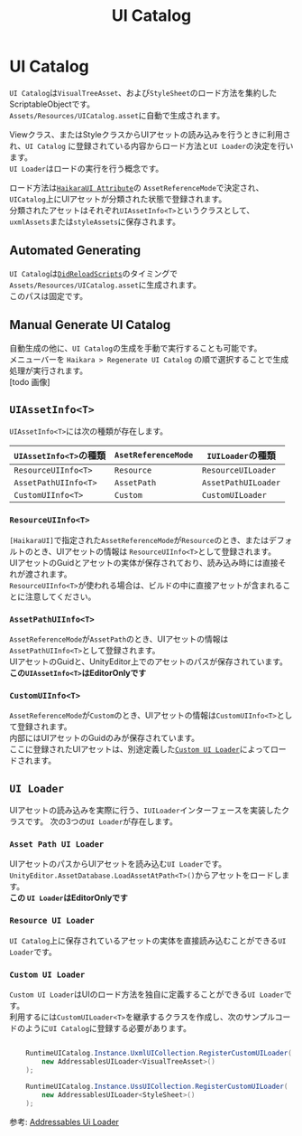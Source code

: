 ﻿---
title: UI Catalog
---

# UI Catalog

`UI Catalog`は`VisualTreeAsset`、および`StyleSheet`のロード方法を集約したScriptableObjectです。  
`Assets/Resources/UICatalog.asset`に自動で生成されます。

Viewクラス、またはStyleクラスからUIアセットの読み込みを行うときに利用され、`UI Catalog`
に登録されている内容からロード方法と`UI Loader`の決定を行います。  
`UI Loader`はロードの実行を行う概念です。

ロード方法は[`HaikaraUI Attribute`](haikara-ui-attribute.md)の
`AssetReferenceMode`で決定され、`UICatalog`上にUIアセットが分類された状態で登録されます。  
分類されたアセットはそれぞれ`UIAssetInfo<T>`というクラスとして、`uxmlAssets`または`styleAssets`に保存されます。

## Automated Generating

`UI Catalog`は[`DidReloadScripts`](https://docs.unity3d.com/ScriptReference/Callbacks.DidReloadScripts.html)のタイミングで
`Assets/Resources/UICatalog.asset`に生成されます。  
このパスは固定です。

## Manual Generate UI Catalog

自動生成の他に、`UI Catalog`の生成を手動で実行することも可能です。  
メニューバーを `Haikara > Regenerate UI Catalog` の順で選択することで生成処理が実行されます。  
[todo 画像]

## `UIAssetInfo<T>`

`UIAssetInfo<T>`には次の種類が存在します。

| `UIAssetInfo<T>`の種類  | `AsetReferenceMode` | `IUILoader`の種類      |
|----------------------|---------------------|---------------------|
| `ResourceUIInfo<T>`  | `Resource`          | `ResourceUILoader`  |
| `AssetPathUIInfo<T>` | `AssetPath`         | `AssetPathUILoader` |
| `CustomUIInfo<T>`    | `Custom`            | `CustomUILoader`    |

### `ResourceUIInfo<T>`

`[HaikaraUI]`で指定された`AssetReferenceMode`が`Resource`のとき、またはデフォルトのとき、UIアセットの情報は
`ResourceUIInfo<T>`として登録されます。  
UIアセットのGuidとアセットの実体が保存されており、読み込み時には直接それが渡されます。  
`ResourceUIInfo<T>`が使われる場合は、ビルドの中に直接アセットが含まれることに注意してください。

### `AssetPathUIInfo<T>`

`AssetReferenceMode`が`AssetPath`のとき、UIアセットの情報は `AssetPathUIInfo<T>`として登録されます。  
UIアセットのGuidと、UnityEditor上でのアセットのパスが保存されています。  
**この`UIAssetInfo<T>`はEditorOnlyです**

### `CustomUIInfo<T>`

`AssetReferenceMode`が`Custom`のとき、UIアセットの情報は`CustomUIInfo<T>`として登録されます。  
内部にはUIアセットのGuidのみが保存されています。  
ここに登録されたUIアセットは、別途定義した[`Custom UI Loader`](#custom-ui-loader)によってロードされます。

## `UI Loader`

UIアセットの読み込みを実際に行う、`IUILoader`インターフェースを実装したクラスです。
次の3つの`UI Loader`が存在します。

### `Asset Path UI Loader`

UIアセットのパスからUIアセットを読み込む`UI Loader`です。  
`UnityEditor.AssetDatabase.LoadAssetAtPath<T>()`からアセットをロードします。  
**この `UI Loader`はEditorOnlyです**

### `Resource UI Loader`

`UI Catalog`上に保存されているアセットの実体を直接読み込むことができる`UI Loader`です。

### `Custom UI Loader`

`Custom UI Loader`はUIのロード方法を独自に定義することができる`UI Loader`です。  
利用するには`CustomUILoader<T>`を継承するクラスを作成し、次のサンプルコードのように`UI Catalog`に登録する必要があります。

```csharp

    RuntimeUICatalog.Instance.UxmlUICollection.RegisterCustomUILoader(
        new AddressablesUILoader<VisualTreeAsset>()
    );
    
    RuntimeUICatalog.Instance.UssUICollection.RegisterCustomUILoader(
        new AddressablesUILoader<StyleSheet>()
    );

```

参考: [Addressables Ui Loader](../addressables-support/addressables-ui-loader)
